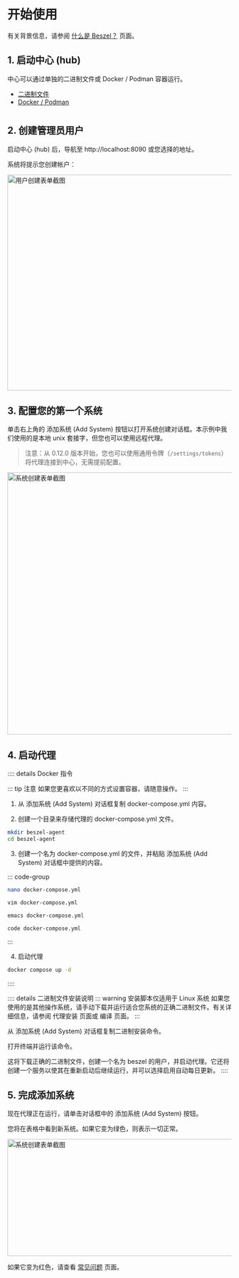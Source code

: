 # 开始使用

有关背景信息，请参阅 [什么是 Beszel？](./what-is-beszel.md) 页面。

## 1. 启动中心 (hub)

中心可以通过单独的二进制文件或 Docker / Podman 容器运行。

- [二进制文件](./hub-installation#二进制文件)
- [Docker / Podman](./hub-installation#docker-或-podman)

<div style="height: 1px; margin: -5px 0 0"></div>

<!--@include: ./parts/hub-docker-instructions.md-->

## 2. 创建管理员用户

启动中心 (hub) 后，导航至 http://localhost:8090 或您选择的地址。

系统将提示您创建帐户：

<a href="/image/admin-creation.png" target="_blank">
<img src="/image/admin-creation.png" height="485" width="671" alt="用户创建表单截图" />
</a>

## 3. 配置您的第一个系统

单击右上角的 添加系统 (Add System) 按钮以打开系统创建对话框。本示例中我们使用的是本地 unix 套接字，但您也可以使用远程代理。

> 注意：从 0.12.0 版本开始，您也可以使用通用令牌（`/settings/tokens`）将代理连接到中心，无需提前配置。

<a href="/image/add-system-socket-2.png" target="_blank">
<img src="/image/add-system-socket-2.png" height="589" width="896" alt="系统创建表单截图" />
</a>

## 4. 启动代理

:::: details Docker 指令

::: tip 注意
如果您更喜欢以不同的方式设置容器，请随意操作。
:::

1. 从 添加系统 (Add System) 对话框复制 docker-compose.yml 内容。

2. 创建一个目录来存储代理的 docker-compose.yml 文件。

```bash
mkdir beszel-agent
cd beszel-agent
```

3. 创建一个名为 docker-compose.yml 的文件，并粘贴 添加系统 (Add System) 对话框中提供的内容。

::: code-group

```bash [nano]
nano docker-compose.yml
```

```bash [vim]
vim docker-compose.yml
```

```bash [emacs]
emacs docker-compose.yml
```

```bash [vscode]
code docker-compose.yml
```

:::

4. 启动代理

```bash
docker compose up -d
```

::::

:::: details 二进制文件安装说明
::: warning 安装脚本仅适用于 Linux 系统
如果您使用的是其他操作系统，请手动下载并运行适合您系统的正确二进制文件。有关详细信息，请参阅 代理安装 页面或 编译 页面。
:::

从 添加系统 (Add System) 对话框复制二进制安装命令。

打开终端并运行该命令。

这将下载正确的二进制文件，创建一个名为 beszel 的用户，并启动代理。它还将创建一个服务以使其在重新启动后继续运行，并可以选择启用自动每日更新。
::::

## 5. 完成添加系统

现在代理正在运行，请单击对话框中的 添加系统 (Add System) 按钮。

您将在表格中看到新系统。如果它变为绿色，则表示一切正常。

<a href="/image/new-system.png" target="_blank">
<img src="/image/new-system.png" height="263" width="1418" alt="系统创建表单截图" />
</a>

如果它变为红色，请查看 [常见问题](./common-issues.md) 页面。
